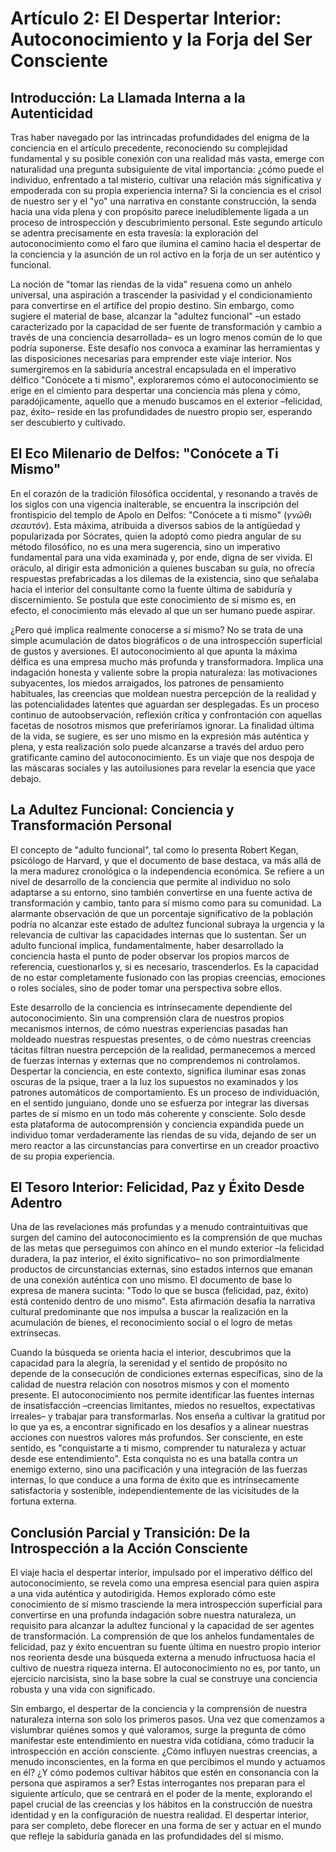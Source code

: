 # Artículo 2: El Despertar Interior: Autoconocimiento y la Forja del Ser Consciente

## Introducción: La Llamada Interna a la Autenticidad

Tras haber navegado por las intrincadas profundidades del enigma de la conciencia en el artículo precedente, reconociendo su complejidad fundamental y su posible conexión con una realidad más vasta, emerge con naturalidad una pregunta subsiguiente de vital importancia: ¿cómo puede el individuo, enfrentado a tal misterio, cultivar una relación más significativa y empoderada con su propia experiencia interna? Si la conciencia es el crisol de nuestro ser y el "yo" una narrativa en constante construcción, la senda hacia una vida plena y con propósito parece ineludiblemente ligada a un proceso de introspección y descubrimiento personal. Este segundo artículo se adentra precisamente en esta travesía: la exploración del autoconocimiento como el faro que ilumina el camino hacia el despertar de la conciencia y la asunción de un rol activo en la forja de un ser auténtico y funcional.

La noción de "tomar las riendas de la vida" resuena como un anhelo universal, una aspiración a trascender la pasividad y el condicionamiento para convertirse en el artífice del propio destino. Sin embargo, como sugiere el material de base, alcanzar la "adultez funcional" –un estado caracterizado por la capacidad de ser fuente de transformación y cambio a través de una conciencia desarrollada– es un logro menos común de lo que podría suponerse. Este desafío nos convoca a examinar las herramientas y las disposiciones necesarias para emprender este viaje interior. Nos sumergiremos en la sabiduría ancestral encapsulada en el imperativo délfico "Conócete a ti mismo", exploraremos cómo el autoconocimiento se erige en el cimiento para despertar una conciencia más plena y cómo, paradójicamente, aquello que a menudo buscamos en el exterior –felicidad, paz, éxito– reside en las profundidades de nuestro propio ser, esperando ser descubierto y cultivado.

## El Eco Milenario de Delfos: "Conócete a Ti Mismo"

En el corazón de la tradición filosófica occidental, y resonando a través de los siglos con una vigencia inalterable, se encuentra la inscripción del frontispicio del templo de Apolo en Delfos: "Conócete a ti mismo" (*γνῶθι σεαυτόν*). Esta máxima, atribuida a diversos sabios de la antigüedad y popularizada por Sócrates, quien la adoptó como piedra angular de su método filosófico, no es una mera sugerencia, sino un imperativo fundamental para una vida examinada y, por ende, digna de ser vivida. El oráculo, al dirigir esta admonición a quienes buscaban su guía, no ofrecía respuestas prefabricadas a los dilemas de la existencia, sino que señalaba hacia el interior del consultante como la fuente última de sabiduría y discernimiento. Se postula que este conocimiento de sí mismo es, en efecto, el conocimiento más elevado al que un ser humano puede aspirar.

¿Pero qué implica realmente conocerse a sí mismo? No se trata de una simple acumulación de datos biográficos o de una introspección superficial de gustos y aversiones. El autoconocimiento al que apunta la máxima délfica es una empresa mucho más profunda y transformadora. Implica una indagación honesta y valiente sobre la propia naturaleza: las motivaciones subyacentes, los miedos arraigados, los patrones de pensamiento habituales, las creencias que moldean nuestra percepción de la realidad y las potencialidades latentes que aguardan ser desplegadas. Es un proceso continuo de autoobservación, reflexión crítica y confrontación con aquellas facetas de nosotros mismos que preferiríamos ignorar. La finalidad última de la vida, se sugiere, es ser uno mismo en la expresión más auténtica y plena, y esta realización solo puede alcanzarse a través del arduo pero gratificante camino del autoconocimiento. Es un viaje que nos despoja de las máscaras sociales y las autoilusiones para revelar la esencia que yace debajo.

## La Adultez Funcional: Conciencia y Transformación Personal

El concepto de "adulto funcional", tal como lo presenta Robert Kegan, psicólogo de Harvard, y que el documento de base destaca, va más allá de la mera madurez cronológica o la independencia económica. Se refiere a un nivel de desarrollo de la conciencia que permite al individuo no solo adaptarse a su entorno, sino también convertirse en una fuente activa de transformación y cambio, tanto para sí mismo como para su comunidad. La alarmante observación de que un porcentaje significativo de la población podría no alcanzar este estado de adultez funcional subraya la urgencia y la relevancia de cultivar las capacidades internas que lo sustentan. Ser un adulto funcional implica, fundamentalmente, haber desarrollado la conciencia hasta el punto de poder observar los propios marcos de referencia, cuestionarlos y, si es necesario, trascenderlos. Es la capacidad de no estar completamente fusionado con las propias creencias, emociones o roles sociales, sino de poder tomar una perspectiva sobre ellos.

Este desarrollo de la conciencia es intrínsecamente dependiente del autoconocimiento. Sin una comprensión clara de nuestros propios mecanismos internos, de cómo nuestras experiencias pasadas han moldeado nuestras respuestas presentes, o de cómo nuestras creencias tácitas filtran nuestra percepción de la realidad, permanecemos a merced de fuerzas internas y externas que no comprendemos ni controlamos. Despertar la conciencia, en este contexto, significa iluminar esas zonas oscuras de la psique, traer a la luz los supuestos no examinados y los patrones automáticos de comportamiento. Es un proceso de individuación, en el sentido junguiano, donde uno se esfuerza por integrar las diversas partes de sí mismo en un todo más coherente y consciente. Solo desde esta plataforma de autocomprensión y conciencia expandida puede un individuo tomar verdaderamente las riendas de su vida, dejando de ser un mero reactor a las circunstancias para convertirse en un creador proactivo de su propia experiencia.

## El Tesoro Interior: Felicidad, Paz y Éxito Desde Adentro

Una de las revelaciones más profundas y a menudo contraintuitivas que surgen del camino del autoconocimiento es la comprensión de que muchas de las metas que perseguimos con ahínco en el mundo exterior –la felicidad duradera, la paz interior, el éxito significativo– no son primordialmente productos de circunstancias externas, sino estados internos que emanan de una conexión auténtica con uno mismo. El documento de base lo expresa de manera sucinta: "Todo lo que se busca (felicidad, paz, éxito) está contenido dentro de uno mismo". Esta afirmación desafía la narrativa cultural predominante que nos impulsa a buscar la realización en la acumulación de bienes, el reconocimiento social o el logro de metas extrínsecas.

Cuando la búsqueda se orienta hacia el interior, descubrimos que la capacidad para la alegría, la serenidad y el sentido de propósito no depende de la consecución de condiciones externas específicas, sino de la calidad de nuestra relación con nosotros mismos y con el momento presente. El autoconocimiento nos permite identificar las fuentes internas de insatisfacción –creencias limitantes, miedos no resueltos, expectativas irreales– y trabajar para transformarlas. Nos enseña a cultivar la gratitud por lo que ya es, a encontrar significado en los desafíos y a alinear nuestras acciones con nuestros valores más profundos. Ser consciente, en este sentido, es "conquistarte a ti mismo, comprender tu naturaleza y actuar desde ese entendimiento". Esta conquista no es una batalla contra un enemigo externo, sino una pacificación y una integración de las fuerzas internas, lo que conduce a una forma de éxito que es intrínsecamente satisfactoria y sostenible, independientemente de las vicisitudes de la fortuna externa.

## Conclusión Parcial y Transición: De la Introspección a la Acción Consciente

El viaje hacia el despertar interior, impulsado por el imperativo délfico del autoconocimiento, se revela como una empresa esencial para quien aspira a una vida auténtica y autodirigida. Hemos explorado cómo este conocimiento de sí mismo trasciende la mera introspección superficial para convertirse en una profunda indagación sobre nuestra naturaleza, un requisito para alcanzar la adultez funcional y la capacidad de ser agentes de transformación. La comprensión de que los anhelos fundamentales de felicidad, paz y éxito encuentran su fuente última en nuestro propio interior nos reorienta desde una búsqueda externa a menudo infructuosa hacia el cultivo de nuestra riqueza interna. El autoconocimiento no es, por tanto, un ejercicio narcisista, sino la base sobre la cual se construye una conciencia robusta y una vida con significado.

Sin embargo, el despertar de la conciencia y la comprensión de nuestra naturaleza interna son solo los primeros pasos. Una vez que comenzamos a vislumbrar quiénes somos y qué valoramos, surge la pregunta de cómo manifestar este entendimiento en nuestra vida cotidiana, cómo traducir la introspección en acción consciente. ¿Cómo influyen nuestras creencias, a menudo inconscientes, en la forma en que percibimos el mundo y actuamos en él? ¿Y cómo podemos cultivar hábitos que estén en consonancia con la persona que aspiramos a ser? Estas interrogantes nos preparan para el siguiente artículo, que se centrará en el poder de la mente, explorando el papel crucial de las creencias y los hábitos en la construcción de nuestra identidad y en la configuración de nuestra realidad. El despertar interior, para ser completo, debe florecer en una forma de ser y actuar en el mundo que refleje la sabiduría ganada en las profundidades del sí mismo.

